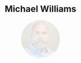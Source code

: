 <!--<p align="center"><img src ="https://www.ers.usda.gov/sites/default/files/images/mikewilliams120x160.png" alt="An image of Michael Williams"></p>-->

<h1 align='center'> Michael Williams</h1>
<p align='center'><img src='https://raw.githubusercontent.com/CriticalWill/CriticalWill/refs/heads/main/Media/2024Profile.png' width='25%' style='opacity:0.2' alt='Profile image of Michael'></img></p>

<!--

**CriticalWill/CriticalWill** is a ✨ _special_ ✨ repository because its `README.md` (this file) appears on your GitHub profile.

Here are some ideas to get you started:

- 🔭 I’m currently working on ...
- 🌱 I’m currently learning ...
- 👯 I’m looking to collaborate on ...
- 🤔 I’m looking for help with ...
- 💬 Ask me about ...
- 📫 How to reach me: ...
- 😄 Pronouns: ...
- ⚡ Fun fact: ...
-->
